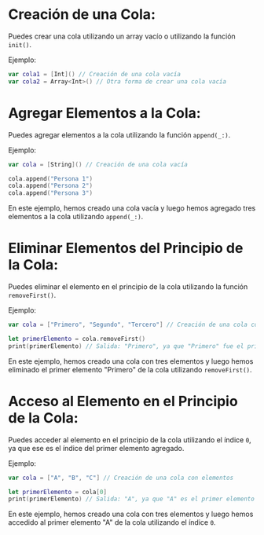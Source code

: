 # Creación de una Cola:
Puedes crear una cola utilizando un array vacío o utilizando la función `init()`.

Ejemplo:

```swift
var cola1 = [Int]() // Creación de una cola vacía
var cola2 = Array<Int>() // Otra forma de crear una cola vacía
```

# Agregar Elementos a la Cola:
Puedes agregar elementos a la cola utilizando la función `append(_:)`.

Ejemplo:

```swift
var cola = [String]() // Creación de una cola vacía

cola.append("Persona 1")
cola.append("Persona 2")
cola.append("Persona 3")
```

En este ejemplo, hemos creado una cola vacía y luego hemos agregado tres elementos a la cola utilizando `append(_:)`.

# Eliminar Elementos del Principio de la Cola:
Puedes eliminar el elemento en el principio de la cola utilizando la función `removeFirst()`.

Ejemplo:

```swift
var cola = ["Primero", "Segundo", "Tercero"] // Creación de una cola con elementos

let primerElemento = cola.removeFirst()
print(primerElemento) // Salida: "Primero", ya que "Primero" fue el primer elemento agregado y ahora es eliminado de la cola
```

En este ejemplo, hemos creado una cola con tres elementos y luego hemos eliminado el primer elemento "Primero" de la cola utilizando `removeFirst()`.

# Acceso al Elemento en el Principio de la Cola:
Puedes acceder al elemento en el principio de la cola utilizando el índice `0`, ya que ese es el índice del primer elemento agregado.

Ejemplo:

```swift
var cola = ["A", "B", "C"] // Creación de una cola con elementos

let primerElemento = cola[0]
print(primerElemento) // Salida: "A", ya que "A" es el primer elemento agregado a la cola
```

En este ejemplo, hemos creado una cola con tres elementos y luego hemos accedido al primer elemento "A" de la cola utilizando el índice `0`.